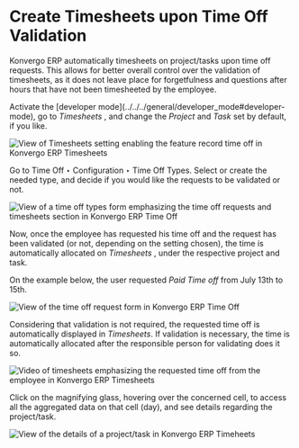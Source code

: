 # Create Timesheets upon Time Off Validation

Konvergo ERP automatically timesheets on project/tasks upon time off requests. This
allows for better overall control over the validation of timesheets, as it
does not leave place for forgetfulness and questions after hours that have not
been timesheeted by the employee.

Activate the [developer mode](../../../general/developer_mode#developer-
mode), go to _Timesheets_ , and change the _Project_ and _Task_ set by
default, if you like.

![View of Timesheets setting enabling the feature record time off in Konvergo ERP
Timesheets](../../../../_images/record_time_off.png)

Go to Time Off ‣ Configuration ‣ Time Off Types. Select or create the needed
type, and decide if you would like the requests to be validated or not.

![View of a time off types form emphasizing the time off requests and
timesheets section in Konvergo ERP Time Off](../../../../_images/time_off_types.png)

Now, once the employee has requested his time off and the request has been
validated (or not, depending on the setting chosen), the time is automatically
allocated on _Timesheets_ , under the respective project and task.

On the example below, the user requested _Paid Time off_ from July 13th to
15th.

![View of the time off request form in Konvergo ERP Time
Off](../../../../_images/time_off_request.png)

Considering that validation is not required, the requested time off is
automatically displayed in _Timesheets_. If validation is necessary, the time
is automatically allocated after the responsible person for validating does it
so.

![Video of timesheets emphasizing the requested time off from the employee in
Konvergo ERP Timesheets](../../../../_images/timesheets.png)

Click on the magnifying glass, hovering over the concerned cell, to access all
the aggregated data on that cell (day), and see details regarding the
project/task.

![View of the details of a project/task in Konvergo ERP
Timeheets](../../../../_images/timesheet_description.png)

